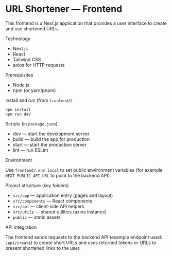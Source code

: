 
# URL Shortener — Frontend

This frontend is a Next.js application that provides a user interface to create and use shortened URLs.

Technology

- Next.js
- React
- Tailwind CSS
- axios for HTTP requests

Prerequisites

- Node.js
- npm (or yarn/pnpm)

Install and run (from `frontend/`)

	npm install
	npm run dev

Scripts (in `package.json`)

- dev — start the development server
- build — build the app for production
- start — start the production server
- lint — run ESLint

Environment

Use `frontend/.env.local` to set public environment variables (for example `NEXT_PUBLIC_API_URL` to point to the backend API).

Project structure (key folders)

- `src/app` — application entry (pages and layout)
- `src/components` — React components
- `src/api` — client-side API helpers
- `src/utils` — shared utilities (axios instance)
- `public` — static assets

API integration

The frontend sends requests to the backend API (example endpoint used: `/api/create`) to create short URLs and uses returned tokens or URLs to present shortened links to the user.


